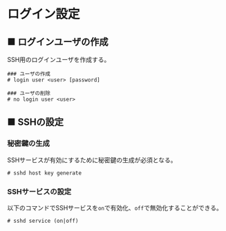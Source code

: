 # ログイン設定
## ■ ログインユーザの作成
SSH用のログインユーザを作成する。
```
### ユーザの作成
# login user <user> [password]

### ユーザの削除
# no login user <user>
```

## ■ SSHの設定
### 秘密鍵の生成
SSHサービスが有効にするために秘密鍵の生成が必須となる。
```
# sshd host key generate
```
### SSHサービスの設定
以下のコマンドでSSHサービスを`on`で有効化、`off`で無効化することができる。
```
# sshd service (on|off)
```
